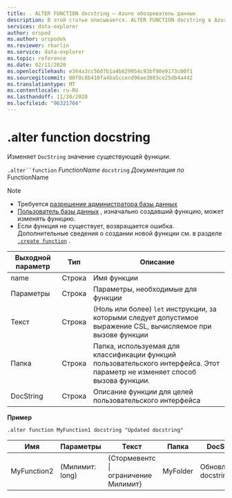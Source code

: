 ```yaml
---
title: . ALTER FUNCTION docstring — Azure обозреватель данных
description: В этой статье описывается. ALTER FUNCTION docstring в Azure обозреватель данных.
services: data-explorer
author: orspod
ms.author: orspodek
ms.reviewer: rkarlin
ms.service: data-explorer
ms.topic: reference
ms.date: 02/11/2020
ms.openlocfilehash: e364a3cc5607b1a4b629954c93bf90e9173c00f1
ms.sourcegitcommit: 80f0c8b410fa4ba5ccecd96ae3803ce25db4a442
ms.translationtype: MT
ms.contentlocale: ru-RU
ms.lasthandoff: 11/30/2020
ms.locfileid: "96321766"
---
```

# <a name="alter-function-docstring"></a>.alter function docstring

Изменяет `DocString` значение существующей функции.

`.alter``function` *FunctionName* `docstring` *Документация по* FunctionName

> [!NOTE]
> * Требуется [разрешение администратора базы данных](../management/access-control/role-based-authorization.md)
> * [Пользователь базы данных](../management/access-control/role-based-authorization.md) , изначально создавший функцию, может изменять функцию.
> * Если функция не существует, возвращается ошибка. Дополнительные сведения о создании новой функции см. в разделе [`.create function`](create-function.md) .

|Выходной параметр |Тип |Описание
|---|---|--- 
|name  |Строка |Имя функции
|Параметры  |Строка |Параметры, необходимые для функции
|Текст  |Строка |(Ноль или более) `let` инструкции, за которыми следует допустимое выражение CSL, вычисляемое при вызове функции
|Папка|Строка|Папка, используемая для классификации функций пользовательского интерфейса. Этот параметр не изменяет способ вызова функции.
|DocString|Строка|Описание функции для целей пользовательского интерфейса

**Пример** 

```kusto
.alter function MyFunction1 docstring "Updated docstring"
```
    
|Имя |Параметры |Текст|Папка|DocString
|---|---|---|---|---
|MyFunction2 |(Милимит: long)| {Стормевентс &#124; ограничение Милимит}|MyFolder|Обновленный docstring|
